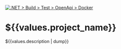 [![.NET > Build > Test > OpenApi > Docker](https://github.com/kubeosx/${{values.project_name}}/actions/workflows/pipeline.yaml/badge.svg)](https://github.com/kubeosx/${{values.project_name}}/actions/workflows/pipeline.yaml)

# ${{values.project_name}}

${{values.description | dump}}


